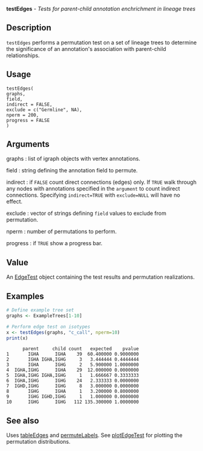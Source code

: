 **testEdges** - *Tests for parent-child annotation enchrichment in lineage trees*

Description
--------------------

`testEdges` performs a permutation test on a set of lineage trees to determine
the significance of an annotation's association with parent-child relationships.


Usage
--------------------
```
testEdges(
graphs,
field,
indirect = FALSE,
exclude = c("Germline", NA),
nperm = 200,
progress = FALSE
)
```

Arguments
-------------------

graphs
:   list of igraph objects with vertex annotations.

field
:   string defining the annotation field to permute.

indirect
:   if `FALSE` count direct connections (edges) only. If 
`TRUE` walk through any nodes with annotations specified in 
the `argument` to count indirect connections. Specifying
`indirect=TRUE` with `exclude=NULL` will have no effect.

exclude
:   vector of strings defining `field` values to exclude from 
permutation.

nperm
:   number of permutations to perform.

progress
:   if `TRUE` show a progress bar.




Value
-------------------

An [EdgeTest](EdgeTest-class.md) object containing the test results and permutation
realizations.



Examples
-------------------

```R
# Define example tree set
graphs <- ExampleTrees[1-10]

# Perform edge test on isotypes
x <- testEdges(graphs, "c_call", nperm=10)
print(x)
```


```
      parent     child count   expected    pvalue
1       IGHA      IGHA    39  60.400000 0.9000000
2       IGHA IGHA,IGHG     3   3.444444 0.4444444
3       IGHA      IGHG     2   5.900000 1.0000000
4  IGHA,IGHG      IGHA    29  12.000000 0.0000000
5  IGHA,IGHG IGHA,IGHG     1   1.666667 0.3333333
6  IGHA,IGHG      IGHG    24   2.333333 0.0000000
7  IGHD,IGHG      IGHG     8   3.000000 0.0000000
8       IGHG      IGHA     1   3.200000 0.8000000
9       IGHG IGHD,IGHG     1   1.000000 0.0000000
10      IGHG      IGHG   112 135.300000 1.0000000

```



See also
-------------------

Uses [tableEdges](tableEdges.md) and [permuteLabels](permuteLabels.md). 
See [plotEdgeTest](plotEdgeTest.md) for plotting the permutation distributions.






